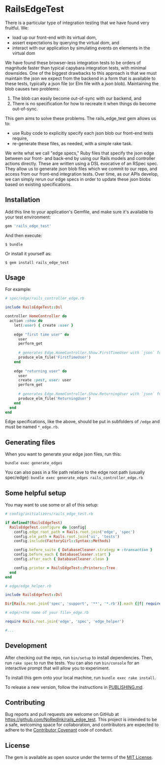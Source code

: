 # RailsEdgeTest

There is a particular type of integration testing that we have found very fruitful. We:
- load up our front-end with its virtual dom, 
- assert expectations by querying the virtual dom, and 
- interact with our application by simulating events on elements in the virtual dom

We have found these browser-less integration tests to be orders of magnitude faster than typical capybara integration tests, with minimal downsides. One of the biggest drawbacks to this approach is that we must maintain the json we expect from the backend in a form that is available to these tests, typically a json file (or Elm file with a json blob). Maintaining the blob causes two problems:
1. The blob can easily become out-of-sync with our backend, and 
2. There is no specification for how to recreate it when things do become out-of-sync.

This gem aims to solve these problems. The rails_edge_test gem allows us to:
- use Ruby code to explicitly specify each json blob our front-end tests require, 
- re-generate these files, as needed, with a simple rake task.

We write what we call "edge specs," Ruby files that specify the json edge between our front- and back-end by using our Rails models and controller actions directly. These are written using a DSL evocative of an RSpec spec. They allow us to generate json blob files which we commit to our repo, and access from our front-end integration tests. Over time, as our APIs develop, we can simply rerun our edge specs in order to update these json blobs based on existing specifications.


## Installation

Add this line to your application's Gemfile, and make sure it's available to your test environment:

```ruby
gem 'rails_edge_test'
```

And then execute:

    $ bundle

Or install it yourself as:

    $ gem install rails_edge_test

## Usage

For example:

```ruby
# spec/edge/rails_controller_edge.rb

include RailsEdgeTest::Dsl

controller HomeController do
  action :show do
    let(:user) { create :user }
    
    edge "first time user" do
      user
      perform_get
      
      # generates Edge.HomeController.Show.FirstTimeUser with `json` function
      produce_elm_file('FirstTimeUser') 
    end
    
    edge "returning user" do
      user
      create :post, user: user
      perform_get
      
      # generates Edge.HomeController.Show.ReturningUser with `json` function
      produce_elm_file('ReturningUser') 
    end
  end
end
```

Edge specifications, like the above, should be put in subfolders of `/edge` and must be named `*_edge.rb`.

## Generating files

When you want to generate your edge json files, run this:

`bundle exec generate_edges`

You can also pass in a file path relative to the edge root path (usually spec/edge):
`bundle exec generate_edges rails_controller_edge.rb`

## Some helpful setup

You may want to use some or all of this setup:

```ruby
# config/initializers/rails_edge_test.rb

if defined?(RailsEdgeTest)
  RailsEdgeTest.configure do |config|
    config.edge_root_path = Rails.root.join('edge', 'spec')
    config.elm_path = Rails.root.join('ui', 'tests')
    config.include(FactoryGirl::Syntax::Methods)

    config.before_suite { DatabaseCleaner.strategy = :transaction }
    config.before_each { DatabaseCleaner.start }
    config.after_each { DatabaseCleaner.clean }

    config.printer = RailsEdgeTest::Printers::Tree
  end
end
```

```ruby
# edge/edge_helper.rb

include RailsEdgeTest::Dsl

Dir[Rails.root.join('spec', 'support', '**', '*.rb')].each {|f| require f}
```

```ruby
# edge/<the name of your file>_edge.rb

require Rails.root.join('edge', 'spec', 'edge_helper')

#...
```


## Development

After checking out the repo, run `bin/setup` to install dependencies. Then, run `rake spec` to run the tests. You can also run `bin/console` for an interactive prompt that will allow you to experiment.

To install this gem onto your local machine, run `bundle exec rake install`.

To release a new version, follow the instructions in [PUBLISHING.md](PUBLISHING.md).


## Contributing

Bug reports and pull requests are welcome on GitHub at https://github.com/NoRedInk/rails_edge_test. This project is intended to be a safe, welcoming space for collaboration, and contributors are expected to adhere to the [Contributor Covenant](http://contributor-covenant.org) code of conduct.


## License

The gem is available as open source under the terms of the [MIT License](http://opensource.org/licenses/MIT).

